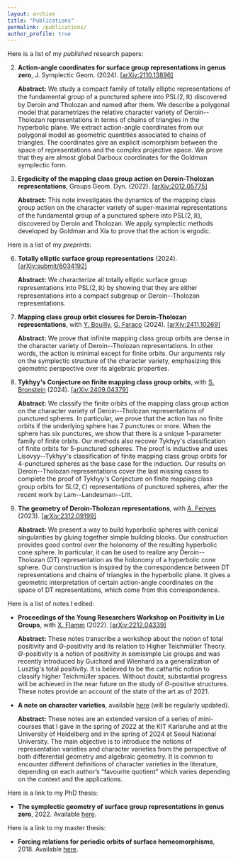 ```yaml
---
layout: archive
title: "Publications"
permalink: /publications/
author_profile: true
---
```


Here is a list of my *published* research papers:

2. **Action-angle coordinates for surface group representations in genus zero**, J. Symplectic Geom. (2024). [[arXiv:2110.13896]](https://arxiv.org/pdf/2110.13896)
   
   **Abstract:** We study a compact family of totally elliptic representations of the fundamental group of a punctured sphere into $\mathrm{PSL}(2,\mathbb{R})$ discovered by Deroin and Tholozan and named after them. We describe a polygonal model that parametrizes the relative character variety of Deroin--Tholozan representations in terms of chains of triangles in the hyperbolic plane. We extract action-angle coordinates from our polygonal model as geometric quantities associated to chains of triangles. The coordinates give an explicit isomorphism between the space of representations and the complex projective space. We prove that they are almost global Darboux coordinates for the Goldman symplectic form.
1. **Ergodicity of the mapping class group action on Deroin-Tholozan representations**, Groups Geom. Dyn. (2022). [[arXiv:2012.05775]](https://arxiv.org/pdf/2012.05775.pdf)
   
   **Abstract:** This note investigates the dynamics of the mapping class group action on the character variety of super-maximal representations of the fundamental group of a punctured sphere into $\mathrm{PSL}(2,\mathbb{R})$, discovered by Deroin and Tholozan. We apply symplectic methods developed by Goldman and Xia to prove that the action is ergodic. 


Here is a list of my *preprints*:

6. **Totally elliptic surface group representations** (2024). [[arXiv:submit/6034192]](https://arxiv.org/submit/6034192/view)

   **Abstract:** We characterize all totally elliptic surface group representations into $\mathrm{PSL}(2,\mathbb{R})$ by showing that they are either representations into a compact subgroup or Deroin--Tholozan representations.
5. **Mapping class group orbit closures for Deroin-Tholozan representations**, with [Y. Bouilly](https://sites.google.com/site/yohannbouilly/home), [G. Faraco](https://sites.google.com/view/gianluca-faraco) (2024). [[arXiv:2411.10269]](https://arxiv.org/pdf/2411.10269)
   
   **Abstract:**  We prove that infinite mapping class group orbits are dense in the character variety of Deroin--Tholozan representations. In other words, the action is minimal except for finite orbits. Our arguments rely on the symplectic structure of the character variety, emphasizing this geometric perspective over its algebraic properties. 
4. **Tykhyy's Conjecture on finite mapping class group orbits**, with [S. Bronstein](https://sites.google.com/view/samuelbronstein) (2024). [[arXiv:2409.04379]](https://arxiv.org/pdf/2409.04379)
   
   **Abstract:** We classify the finite orbits of the mapping class group action on the character variety of Deroin--Tholozan representations of punctured spheres. In particular, we prove that the action has no finite orbits if the underlying sphere has 7 punctures or more. When the sphere has six punctures, we show that there is a unique 1-parameter family of finite orbits. Our methods also recover Tykhyy's classification of finite orbits for 5-punctured spheres. The proof is inductive and uses Lisovyy--Tykhyy's classification of finite mapping class group orbits for 4-punctured spheres as the base case for the induction. Our results on Deroin--Tholozan representations cover the last missing cases to complete the proof of Tykhyy's Conjecture on finite mapping class group orbits for $\mathrm{SL}(2,\mathbb{C})$ representations of punctured spheres, after the recent work by Lam--Landesman--Litt. 
3. **The geometry of Deroin-Tholozan representations**, with [A. Fenyes](https://ooo.fareycircles.ooo/) (2023). [[arXiv:2312.09199]](https://arxiv.org/pdf/2312.09199)
   
   **Abstract:** We present a way to build hyperbolic spheres with conical singularities by gluing together simple building blocks. Our construction provides good control over the holonomy of the resulting hyperbolic cone sphere. In particular, it can be used to realize any Deroin--Tholozan (DT) representation as the holonomy of a hyperbolic cone sphere. Our construction is inspired by the correspondence between DT representations and chains of triangles in the hyperbolic plane. It gives a geometric interpretation of certain action-angle coordinates on the space of DT representations, which come from this correspondence.

Here is a list of notes I edited:

- **Proceedings of the Young Researchers Workshop on Positivity in Lie Groups**, with [X. Flamm](https://www.ihes.fr/~/flamm/) (2022). [[arXiv:2212.04339]](https://arxiv.org/pdf/2212.04339)
  
  **Abstract:** These notes transcribe a workshop about the notion of total positivity and $\Theta$-positivity and its relation to Higher Teichmüller Theory. $\Theta$-positivity is a notion of positivity in semisimple Lie groups and was recently introduced by Guichard and Wienhard as a generalization of Lusztig's total positivity. It is believed to be the cathartic notion to classify higher Teichmüller spaces. Without doubt, substantial progress will be achieved in the near future on the study of $\Theta$-positive structures. These notes provide an account of the state of the art as of 2021.
- **A note on character varieties**, available [here](https://arnaudmaret.com/files/character-varieties.pdf) (will be regularly updated).
  
  **Abstract:** These notes are an extended version of a series of mini-courses that I gave in the spring of
2022 at the KIT Karlsruhe and at the University of Heidelberg and in the spring of 2024 at Seoul
National University. The main objective is to introduce the notions of representation varieties and
character varieties from the perspective of both differential geometry and algebraic geometry. It is
common to encounter different definitions of character varieties in the literature, depending on each
author’s “favourite quotient” which varies depending on the context and the applications.

Here is a link to my PhD thesis:

- **The symplectic geometry of surface group representations in genus zero**, 2022. Available [here](http://arnaudmaret.github.io/files/thesis-arnaud-maret.pdf).

Here is a link to my master thesis:
- **Forcing relations for periodic orbits of surface homeomorphisms**, 2018. Available [here](http://arnaudmaret.github.io/files/master_thesis.pdf).

<!--- {% if author.googlescholar %}
  You can also find my articles on <u><a href="{{author.googlescholar}}">my Google Scholar profile</a>.</u>
{% endif %} -->

<!--- # {% include base_path %} -->

<!--- {% for post in site.publications reversed %}
 {% include archive-single.html %}
{% endfor %} -->
